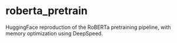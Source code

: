 # roberta_pretrain
HuggingFace reproduction of the RoBERTa pretraining pipeline, with memory optimization using DeepSpeed.
